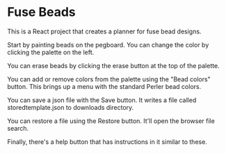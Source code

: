 # Fuse Beads

This is a React project that creates a planner for fuse bead designs.

Start by painting beads on the pegboard. You can change the color by clicking the palette on the left.

You can erase beads by clicking the erase button at the top of the palette.

You can add or remove colors from the palette using the "Bead colors" button. This brings up a menu with the standard Perler bead colors.

You can save a json file with the Save button. It writes a file called storedtemplate.json to downloads directory.

You can restore a file using the Restore button. It'll open the browser file search.

Finally, there's a help button that has instructions in it similar to these.
